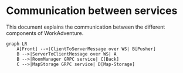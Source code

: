 # Communication between services

This document explains the communication between the different components of WorkAdventure.


```mermaid
graph LR
    A[Front] -->|ClientToServerMessage over WS| B[Pusher]
    B -->|ServerToClientMessage over WS| A
    B -->|RoomManager GRPC service| C[Back]
    C -->|MapStorage GRPC service| D[Map-Storage]
```
